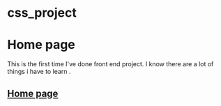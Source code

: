 # css_project
<h1>Home page</h1>

<p>This is the first time I've done front end project.
I know there are a lot of things i have to learn .</p>
<h2><a href="">Home page</a></h2>
 <img src="https://github.com/mrseyedmahdi/css_project/blob/master/images/screen.jpg?raw=true" alt="">
